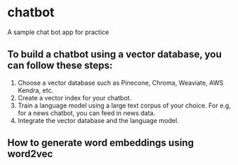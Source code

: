 # chatbot
A sample chat bot app for practice

## To build a chatbot using a vector database, you can follow these steps:

1. Choose a vector database such as Pinecone, Chroma, Weaviate, AWS Kendra, etc.
2. Create a vector index for your chatbot.
3. Train a language model using a large text corpus of your choice. For e.g, for a news chatbot, you can feed in news data.
4. Integrate the vector database and the language model.

## How to generate word embeddings using word2vec
